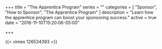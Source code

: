 +++
title = "The Apprentice Program"
series = ""
categories = [
  "Sponsor",
  "How to Sponsor",
  "The Apprentice Program"
]
description = "Learn how the apprentice program can boost your sponsoring success."
active = true
date = "2016-11-10T15:20:06-05:00"

+++

{{< vimeo 126534393 >}}
